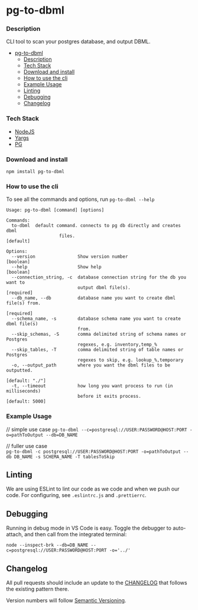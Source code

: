 # pg-to-dbml

### Description
CLI tool to scan your postgres database, and output DBML.
- [pg-to-dbml](#pg-to-dbml)
    - [Description](#description)
    - [Tech Stack](#tech-stack)
    - [Download and install](#download-and-install)
    - [How to use the cli](#how-to-use-the-cli)
    - [Example Usage](#example-usage)
  - [Linting](#linting)
  - [Debugging](#debugging)
  - [Changelog](#changelog)

### Tech Stack

- [NodeJS](https://nodejs.org/en/docs/)
- [Yargs](http://yargs.js.org/)
- [PG](https://node-postgres.com/)

### Download and install

`npm imstall pg-to-dbml` 

### How to use the cli

To see all the commands and options, run `pg-to-dbml --help`

```
Usage: pg-to-dbml [command] [options]

Commands:
  to-dbml  default command. connects to pg db directly and creates dbml
                    files.                                             [default]

Options:
  --version                Show version number                         [boolean]
  --help                   Show help                                   [boolean]
  --connection_string, -c  database connection string for the db you want to
                           output dbml file(s).                       [required]
  --db_name, --db          database name you want to create dbml file(s) from.
                                                                      [required]
  --schema_name, -s        database schema name you want to create dbml file(s)
                           from.
  --skip_schemas, -S       comma delimited string of schema names or Postgres
                           regexes, e.g. inventory,temp_%
  --skip_tables, -T        comma delimited string of table names or Postgres
                           regexes to skip, e.g. lookup_%,temporary
  -o, --output_path        where you want the dbml files to be outputted.
                                                                 [default: "./"]
  -t, --timeout            how long you want process to run (in milliseconds)
                           before it exits process.              [default: 5000]
```

### Example Usage

// simple use case
`pg-to-dbml --c=postgresql://USER:PASSWORD@HOST:PORT -o=pathToOutput --db=DB_NAME `

// fuller use case  
`pg-to-dbml -c postgresql://USER:PASSWORD@HOST:PORT -o=pathToOutput --db DB_NAME -s SCHEMA_NAME -T tablesToSkip` 

## Linting

We are using ESLint to lint our code as we code and when we push our code. For configuring, see `.eslintrc.js` and `.prettierrc`.

## Debugging

Running in debug mode in VS Code is easy. Toggle the debugger to auto-attach, and then call from the integrated terminal:

`node --inspect-brk --db=DB_NAME --c=postgresql://USER:PASSWORD@HOST:PORT -o='../'`

## Changelog

All pull requests should include an update to the [CHANGELOG](./CHANGELOG.md) that follows the existing pattern there.

Version numbers will follow [Semantic Versioning](https://semver.org/).
